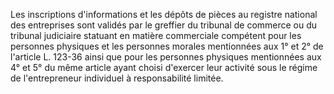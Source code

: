 Les inscriptions d'informations et les dépôts de pièces au registre national des entreprises sont validés par le greffier du tribunal de commerce ou du tribunal judiciaire statuant en matière commerciale compétent pour les personnes physiques et les personnes morales mentionnées aux 1° et 2° de l'article L. 123-36 ainsi que pour les personnes physiques mentionnées aux 4° et 5° du même article ayant choisi d'exercer leur activité sous le régime de l'entrepreneur individuel à responsabilité limitée.
